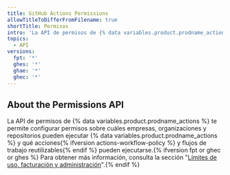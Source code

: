 ```yaml
---
title: GitHub Actions Permissions
allowTitleToDifferFromFilename: true
shortTitle: Permisos
intro: 'La API de permisos de {% data variables.product.prodname_actions %} te permite configurar los permisos para cuáles empresas, organizaciones y repositorios pueden ejecutar {% data variables.product.prodname_actions %} y qué acciones{% ifversion actions-workflow-policy %} y flujos de trabajo reutilizables{% endif %} pueden ejecutarse.'
topics:
  - API
versions:
  fpt: '*'
  ghes: '*'
  ghae: '*'
  ghec: '*'
---
```


## About the Permissions API

La API de permisos de {% data variables.product.prodname_actions %} te permite configurar permisos sobre cuáles empresas, organizaciones y repositorios pueden ejecutar {% data variables.product.prodname_actions %} y qué acciones{% ifversion actions-workflow-policy %} y flujos de trabajo reutilizables{% endif %} pueden ejecutarse.{% ifversion fpt or ghec or ghes %} Para obtener más información, consulta la sección "[Límites de uso, facturación y administración](/actions/reference/usage-limits-billing-and-administration#disabling-or-limiting-github-actions-for-your-repository-or-organization)".{% endif %}
